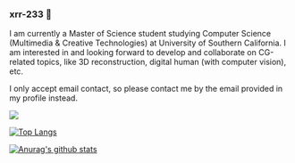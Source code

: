 ### xrr-233 👋

<!--
**xrr-233/xrr-233** is a ✨ _special_ ✨ repository because its `README.md` (this file) appears on your GitHub profile.

Here are some ideas to get you started:

- 🔭 I’m currently working on ...
- 🌱 I’m currently learning ...
- 👯 I’m looking to collaborate on ...
- 🤔 I’m looking for help with ...
- 💬 Ask me about ...
- 📫 How to reach me: ...
- 😄 Pronouns: ...
- ⚡ Fun fact: ...
-->

I am currently a Master of Science student studying Computer Science (Multimedia & Creative Technologies) at University of Southern California. I am interested in and looking forward to develop and collaborate on CG-related topics, like 3D reconstruction, digital human (with computer vision), etc.

I only accept email contact, so please contact me by the email provided in my profile instead.

![](https://komarev.com/ghpvc/?username=xrr-233&style=plastic&color=FFAEC9)

[![Top Langs](https://github-readme-stats.vercel.app/api/top-langs/?username=xrr-233&langs_count=8&title_color=FFAEC9&icon_color=A349A4&bg_color=FFFAFF&border_color=FFAEC9&layout=compact)](https://github.com/anuraghazra/github-readme-stats)

[![Anurag's github stats](https://github-readme-stats.vercel.app/api?username=xrr-233&show_icons=true&title_color=FFAEC9&icon_color=A349A4&bg_color=FFFAFF&border_color=FFAEC9)](https://github.com/anuraghazra/github-readme-stats)
